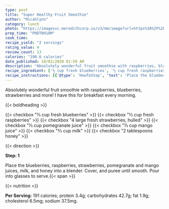 ```yaml
---
type: post
title: "Super Healthy Fruit Smoothie"
author: "Micahlynn"
category: lunch
photo: "https://imagesvc.meredithcorp.io/v3/mm/image?url=https%3A%2F%2Fimages.media-allrecipes.com%2Fuserphotos%2F234446.jpg"
prep_time: "P0DT0H10M"
cook_time: 
recipe_yield: "2 servings"
rating_value: 4
review_count: 13
calories: "190.6 calories"
date_published: 10/02/2020 01:59 AM
description: "Absolutely wonderful fruit smoothie with raspberries, blueberries, strawberries and more!  I have this for breakfast every morning."
recipe_ingredient: ['⅓ cup fresh blueberries', '⅓ cup fresh raspberries', '4 large fresh strawberries, hulled', '⅓ cup pomegranate juice', '⅓ cup mango juice', '⅔ cup milk', '2 tablespoons honey']
recipe_instructions: [{'@type': 'HowToStep', 'text': 'Place the blueberries, raspberries, strawberries, pomegranate and mango juices, milk, and honey into a blender. Cover, and puree until smooth. Pour into glasses to serve.\n'}]
---
```


Absolutely wonderful fruit smoothie with raspberries, blueberries, strawberries and more!  I have this for breakfast every morning. 

{{< boldheading >}}

{{< checkbox "⅓ cup fresh blueberries" >}}
{{< checkbox "⅓ cup fresh raspberries" >}}
{{< checkbox "4 large fresh strawberries, hulled" >}}
{{< checkbox "⅓ cup pomegranate juice" >}}
{{< checkbox "⅓ cup mango juice" >}}
{{< checkbox "⅔ cup milk" >}}
{{< checkbox "2 tablespoons honey" >}}


{{< direction >}}

**Step: 1**

Place the blueberries, raspberries, strawberries, pomegranate and mango juices, milk, and honey into a blender. Cover, and puree until smooth. Pour into glasses to serve.{{< span >}}

{{< nutrition >}}

**Per Serving:** 191 calories; protein 3.4g; carbohydrates 42.7g; fat 1.9g; cholesterol 6.5mg; sodium 37.5mg.